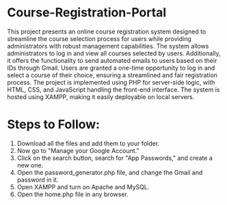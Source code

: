 # Course-Registration-Portal
This project presents an online course registration system designed to streamline the course selection process for users while providing administrators with robust management capabilities. The system allows administrators to log in and view all courses selected by users. Additionally, it offers the functionality to send automated emails to users based on their IDs through Gmail. Users are granted a one-time opportunity to log in and select a course of their choice, ensuring a streamlined and fair registration process. The project is implemented using PHP for server-side logic, with HTML, CSS, and JavaScript handling the front-end interface. The system is hosted using XAMPP, making it easily deployable on local servers.

# Steps to Follow:
1. Download all the files and add them to your folder.
2. Now go to "Manage your Google Account."
3. Click on the search button, search for "App Passwords," and create a new one.
4. Open the password_generator.php file, and change the Gmail and password in it.
5. Open XAMPP and turn on Apache and MySQL.
6. Open the home.php file in any browser.
